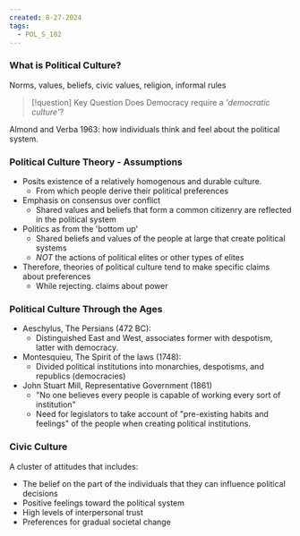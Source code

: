```yaml
---
created: 8-27-2024
tags:
  - POL_S_102
---
```


### What is Political Culture?

Norms, values, beliefs, civic values, religion, informal rules

>[!question] Key Question
>Does Democracy require a *'democratic culture'*?

Almond and Verba 1963: how individuals think and feel about the political system.

### Political Culture Theory - Assumptions

- Posits existence of a relatively homogenous and durable culture.
	- From which people derive their political preferences
- Emphasis on consensus over conflict
	- Shared values and beliefs that form a common citizenry are reflected in the political system
- Politics as from the 'bottom up'
	- Shared beliefs and values of the people at large that create political systems
	- *NOT* the actions of political elites or other types of elites
- Therefore, theories of political culture tend to make specific claims about preferences
	- While rejecting. claims about power

### Political Culture Through the Ages

- Aeschylus, The Persians (472 BC):
	- Distinguished East and West, associates former with despotism, latter with democracy.
- Montesquieu, The Spirit of the laws (1748):
	- Divided political institutions into monarchies, despotisms, and republics (democracies)
- John Stuart Mill, Representative Government (1861)
	- "No one believes every people is capable of working every sort of institution"
	- Need for legislators to take account of "pre-existing habits and feelings" of the people when creating political institutions.

### Civic Culture

A cluster of attitudes that includes:
- The belief on the part of the individuals that they can influence political decisions
- Positive feelings toward the political system
- High levels of interpersonal trust
- Preferences for gradual societal change